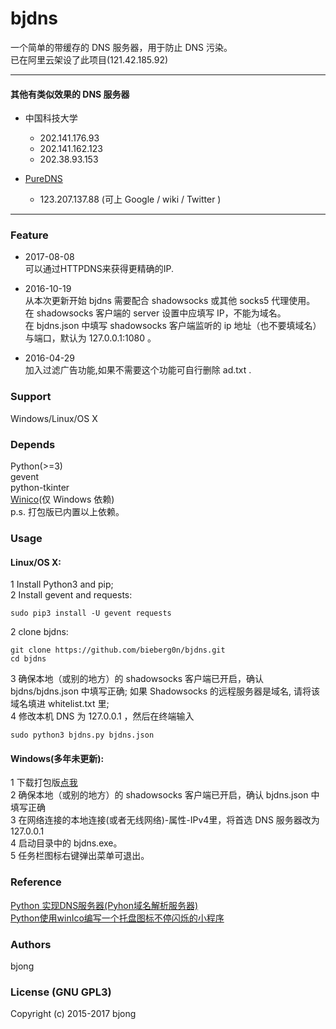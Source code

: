 # bjdns

一个简单的带缓存的 DNS 服务器，用于防止 DNS 污染。  
已在阿里云架设了此项目(121.42.185.92)  

---

#### 其他有类似效果的 DNS 服务器
* 中国科技大学
	* 202.141.176.93
	* 202.141.162.123
	* 202.38.93.153

* [PureDNS](http://puredns.cn)
	* 123.207.137.88 (可上 Google / wiki / Twitter )

---

### Feature
* 2017-08-08  
可以通过HTTPDNS来获得更精确的IP.  


* 2016-10-19  
从本次更新开始 bjdns 需要配合 shadowsocks 或其他 socks5 代理使用。  
在 shadowsocks 客户端的 server 设置中应填写 IP，不能为域名。  
在 bjdns.json 中填写 shadowsocks 客户端监听的 ip 地址（也不要填域名）与端口，默认为 127.0.0.1:1080 。

* 2016-04-29  
加入过滤广告功能,如果不需要这个功能可自行删除 ad.txt .  

### Support
Windows/Linux/OS X

### Depends
Python(>=3)  
gevent  
python-tkinter  
[Winico](https://github.com/lijiejie/python-flash-trayicons/tree/master/winico0.6)(仅 Windows 依赖)  
p.s. 打包版已内置以上依赖。

### Usage  
#### Linux/OS X:  
1 Install Python3 and pip;  
2 Install gevent and requests:
```
sudo pip3 install -U gevent requests
```

2 clone bjdns:
```
git clone https://github.com/bieberg0n/bjdns.git  
cd bjdns  

```

3 确保本地（或别的地方）的 shadowsocks 客户端已开启，确认 bjdns/bjdns.json 中填写正确; 如果 Shadowsocks 的远程服务器是域名, 请将该域名填进 whitelist.txt 里;  
4 修改本机 DNS 为 127.0.0.1 ，然后在终端输入  
```
sudo python3 bjdns.py bjdns.json  

```

#### Windows(多年未更新):  
1 下载打包版[点我](https://github.com/bieberg0n/bjdns/releases)  
2 确保本地（或别的地方）的 shadowsocks 客户端已开启，确认 bjdns.json 中填写正确  
3 在网络连接的本地连接(或者无线网络)-属性-IPv4里，将首选 DNS 服务器改为 127.0.0.1  
4 启动目录中的 bjdns.exe。  
5 任务栏图标右键弹出菜单可退出。  

### Reference  
[Python 实现DNS服务器(Pyhon域名解析服务器)](http://blog.csdn.net/trbbadboy/article/details/8093256)  
[Python使用winIco编写一个托盘图标不停闪烁的小程序](http://www.lijiejie.com/python-winico-flash-trayicon/)

### Authors  
bjong

### License (GNU GPL3)  
Copyright (c) 2015-2017 bjong

